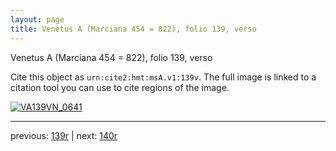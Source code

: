 ```yaml
---
layout: page
title: Venetus A (Marciana 454 = 822), folio 139, verso
---
```


Venetus A (Marciana 454 = 822), folio 139, verso

Cite this object as `urn:cite2:hmt:msA.v1:139v`.  The full image is linked to a citation tool you can use to cite regions of the image.

[![VA139VN_0641](http://www.homermultitext.org/iipsrv?IIIF=/project/homer/pyramidal/deepzoom/hmt/vaimg/2017a/VA139VN_0641.tif/full/800,/0/default.jpg)](http://www.homermultitext.org/ict2/?urn=urn:cite2:hmt:vaimg.2017a:VA139VN_0641) 

---

previous:  [139r](../139r/) | next: [140r](../140r/)